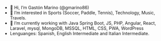 - 👋 Hi, I’m Gastón Marino (@gmarino86)
- 👀 I’m interested in Sports (Soccer, Paddle, Tennis), Technology, Music, Travels.
- 🌱 I’m currently working with Java Spring Boot, JS, PHP, Angular, React, Laravel, mysql, MongoDB, MSSQL, HTML, CSS, PWA, WordPress
- Lenguanges: Spanish, English Intermediate and Italian Intermediate.
